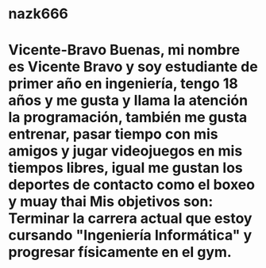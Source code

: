 # nazk666
# Vicente-Bravo Buenas, mi nombre es Vicente Bravo y soy estudiante de primer año en ingeniería, tengo 18 años y me gusta y llama la atención la programación, también me gusta entrenar, pasar tiempo con mis amigos y jugar videojuegos en mis tiempos libres, igual me gustan los deportes de contacto como el boxeo y muay thai Mis objetivos son: Terminar la carrera actual que estoy cursando "Ingeniería Informática" y progresar físicamente en el gym.
